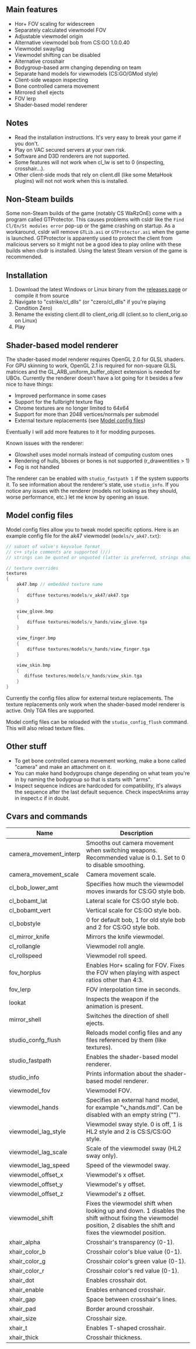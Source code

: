 ## Main features

- Hor+ FOV scaling for widescreen
- Separately calculated viewmodel FOV
- Adjustable viewmodel origin
- Alternative viewmodel bob from CS:GO 1.0.0.40
- Viewmodel sway/lag
- Viewmodel shifting can be disabled
- Alternative crosshair
- Bodygroup-based arm changing depending on team
- Separate hand models for viewmodels (CS:GO/GMod style)
- Client-side weapon inspecting
- Bone controlled camera movement
- Mirrored shell ejects
- FOV lerp
- Shader-based model renderer

## Notes

- Read the installation instructions. It's very easy to break your game if you don't.
- Play on VAC secured servers at your own risk.
- Software and D3D renderers are not supported.
- Some features will not work when cl_lw is set to 0 (inspecting, crosshair...).
- Other client-side mods that rely on client.dll (like some MetaHook plugins) will not not work when this is installed.

## Non-Steam builds

Some non-Steam builds of the game (notably CS WaRzOnE) come with a program called GTProtector. This causes problems with csldr like the `Find Cl/En/St modules error` pop-up or the game crashing on startup. As a workaround, csldr will remove `GTLib.asi` or `GTProtector.asi` when the game is launched. GTProtector is apparently used to protect the client from malicious servers so it might not be a good idea to play online with these builds when clsdr is installed. Using the latest Steam version of the game is recommended.

## Installation

1. Download the latest Windows or Linux binary from the [releases page](https://github.com/mikkokko/csldr/releases) or compile it from source
2. Navigate to "cstrike/cl_dlls" (or "czero/cl_dlls" if you're playing Condition Zero)
3. Rename the existing client.dll to client_orig.dll (client.so to client_orig.so on Linux)
4. Play

## Shader-based model renderer

The shader-based model renderer requires OpenGL 2.0 for GLSL shaders. For GPU skinning to work, OpenGL 2.1 is required for non-square GLSL matrices and the GL_ARB_uniform_buffer_object extension is needed for UBOs. Currently the renderer doesn't have a lot going for it besides a few nice to have things:
- Improved performance in some cases
- Support for the fullbright texture flag
- Chrome textures are no longer limited to 64x64
- Support for more than 2048 vertices/normals per submodel
- External texture replacements (see [Model config files](#model-config-files))

Eventually I will add more features to it for modding purposes.

Known issues with the renderer:
- Glowshell uses model normals instead of computing custom ones
- Rendering of hulls, bboxes or bones is not supported (r_drawentities > 1)
- Fog is not handled

The renderer can be enabled with `studio_fastpath 1` if the system supports it. To see information about the renderer's state, use `studio_info`. If you notice any issues with the renderer (models not looking as they should, worse performance, etc.) let me know by opening an issue.

## Model config files

Model config files allow you to tweak model specific options. Here is an example config file for the ak47 viewmodel (`models/v_ak47.txt`):
```c
// subset of valve's keyvalue format
// c++ style comments are supported (//)
// strings can be quoted or unquoted (latter is preferred, strings should not contain spaces)

// texture overrides
textures
{
    ak47.bmp // embedded texture name
    {
        diffuse textures/models/v_ak47/ak47.tga
    }

    view_glove.bmp
    {
        diffuse textures/models/v_hands/view_glove.tga
    }

    view_finger.bmp
    {
        diffuse textures/models/v_hands/view_finger.tga
    }

    view_skin.bmp
    {
       diffuse textures/models/v_hands/view_skin.tga
    }
}
```

Currently the config files allow for external texture replacements. The texture replacements only work when the shader-based model renderer is active. Only TGA files are supported.

Model config files can be reloaded with the `studio_config_flush` command. This will also reload texture files.

## Other stuff

- To get bone controlled camera movement working, make a bone called "camera" and make an attachment on it.
- You can make hand bodygroups change depending on what team you're in by naming the bodygroup so that is starts with "arms".
- Inspect sequence indices are hardcoded for compatibility, it's always the sequence after the last default sequence. Check inspectAnims array in inspect.c if in doubt.

## Cvars and commands

| Name | Description |
|-|-|
| camera_movement_interp | Smooths out camera movement when switching weapons. Recommended value is 0.1. Set to 0 to disable smoothing. |
| camera_movement_scale | Camera movement scale. |
| cl_bob_lower_amt | Specifies how much the viewmodel moves inwards for CS:GO style bob. |
| cl_bobamt_lat | Lateral scale for CS:GO style bob. |
| cl_bobamt_vert | Vertical scale for CS:GO style bob. |
| cl_bobstyle | 0 for default bob, 1 for old style bob and 2 for CS:GO style bob. |
| cl_mirror_knife | Mirrors the knife viewmodel. |
| cl_rollangle | Viewmodel roll angle. |
| cl_rollspeed | Viewmodel roll speed. |
| fov_horplus | Enables Hor+ scaling for FOV. Fixes the FOV when playing with aspect ratios other than 4:3. |
| fov_lerp | FOV interpolation time in seconds. |
| lookat | Inspects the weapon if the animation is present. |
| mirror_shell | Switches the direction of shell ejects. |
| studio_confg_flush | Reloads model config files and any files referenced by them (like textures). |
| studio_fastpath | Enables the shader-based model renderer. |
| studio_info | Prints information about the shader-based model renderer. |
| viewmodel_fov | Viewmodel FOV. |
| viewmodel_hands | Specifies an external hand model, for example "v_hands.mdl". Can be disabled with an empty string (""). |
| viewmodel_lag_style | Viewmodel sway style. 0 is off, 1 is HL2 style and 2 is CS:S/CS:GO style. |
| viewmodel_lag_scale | Scale of the viewmodel sway (HL2 sway only). |
| viewmodel_lag_speed | Speed of the viewmodel sway. |
| viewmodel_offset_x | Viewmodel's x offset. |
| viewmodel_offset_y | Viewmodel's y offset. |
| viewmodel_offset_z | Viewmodel's z offset. |
| viewmodel_shift | Fixes the viewmodel shift when looking up and down. 1 disables the shift without fixing the viewmodel position, 2 disables the shift and fixes the viewmodel position. |
| xhair_alpha | Crosshair's transparency (0-1). |
| xhair_color_b | Crosshair color's blue value (0-1). |
| xhair_color_g | Crosshair color's green value (0-1). |
| xhair_color_r | Crosshair color's red value (0-1). |
| xhair_dot | Enables crosshair dot. |
| xhair_enable | Enables enhanced crosshair. |
| xhair_gap | Space between crosshair's lines. |
| xhair_pad | Border around crosshair. |
| xhair_size | Crosshair size. |
| xhair_t | Enables T-shaped crosshair. |
| xhair_thick | Crosshair thickness. |
